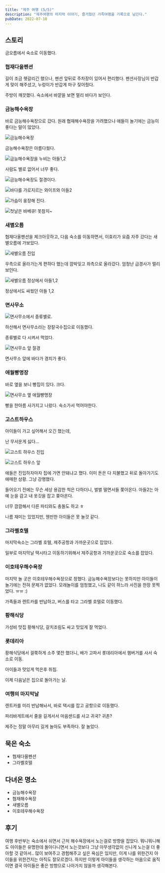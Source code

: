 ```yaml
---
title: "제주 여행 (5/5)"
description: "제주여행의 마지막 이야기, 즐거웠던 가족여행을 기록으로 남긴다."
pubDate: 2022-07-10
---
```


## 스토리

금오름에서 숙소로 이동했다.

### 협재다올펜션

길이 조금 헷갈리긴 했으나, 펜션 앞뒤로 주차장이 있어서 편리했다. 펜션사장님이 반갑게 맞이 해주셨고, 누렁이가 반갑게 마구 짖어줬다.

주방이 깨끗했다.
숙소에서 바깥을 보면 멀리 바다가 보인다.

### 금능해수욕장

바로 금능해수욕장으로 갔다. 원래 협재해수욕장을 가려했으나 애들이 놀기에는 금능이 좋다는 말이 많았다.

![금능해수욕장](/content/images/2022/07/j03.jpeg)

금능해수욕장은 아름다웠다.

![금능해수욕장을 누비는 아들1,2](/content/images/2022/07/j04.jpeg)

사람도 별로 없어서 너무 좋다.

![금능해수욕장도 절경이다.](/content/images/2022/07/j05.jpeg)

![바다를 가로지르는 와이프와 아들2](/content/images/2022/07/j06.jpeg)

![가슴이 웅장해 진다.](/content/images/2022/07/j07.jpeg)

![첫날은 바베큐! 못참지~](/content/images/2022/07/j08.jpeg)

### 새별오름

협재다올펜션을 체크아웃하고, 다음 숙소를 이동하면서, 이효리가 요즘 자주 갔다는 새별오름에 가보았다.

![새별오름 진입](/content/images/2022/07/j09.jpeg)

우측으로 올라가는게 편하다 했는데 깜박잊고 좌측으로 올라갔다.
엄청난 급경사가 멀리 보인다.

![새별오름 정상에서 아들1,2](/content/images/2022/07/j10.jpeg)

정상에서도 싸웠던 아들 1,2

### 면사무소

![면사무소에서 종류별로.](/content/images/2022/07/j11.jpeg)

하산해서 면사무소라는 장칼국수집으로 이동했다.

종류별로 다 시켜서 먹었다.

![면사무소 앞 절경](/content/images/2022/07/j12.jpeg)

면사무소 앞에 바다가 경치가 좋다.

### 애월빵명장

바로 옆을 보니 빵집이 있다. 크다.

![면사무소 옆 애월빵명장](/content/images/2022/07/j13.jpeg)

빵을 한아름 사가지고 나왔다. 숙소가서 먹어야한다.

### 고스트하우스

아이들이 가고 싶어해서 오긴 했는데,

난 무서운게 싫다…

![고스트 하우스 진입](/content/images/2022/07/j14.jpeg)

![고스트 하우스 앞](/content/images/2022/07/j15.jpeg)

애들은 진입하자마자 집에 가면 안돼냐고 했다. 이미 돈은 다 지불했고 뒤로 돌아가기도 애매한 상황.
그냥 강행했다.

들어오기 전에는 무슨 세상 용감한 척은 다하더니, 벌벌 떨면서들 쫒아온다. 아들2는 아예 눈을 감고 내 옷깃을 잡고 쫒아온다.

너무 깜깜해서 다른 파티와도 충돌도 하고 ㅎ

나름 재미는 있었지만, 웬만한 아이들은 못 놀것 같다.

### 그라벨호텔

마지막숙소는 그라벨 호텔, 제주공항과 가까운곳으로 잡았다.

일부로 마지막날 택시타고 이동하기위해서 제주공항과 가까운곳으로 숙소를 잡았다.

### 이호테우해수욕장

마지막 놀 곳은 이호테우해수욕장으로 정했다. 금능해수욕장보다는 못하지만 아이들이 놀기에는 전혀 문제가 없었다. 모래놀이를 엄청했고, 나도 같이 하느라 사진을 한장 못찍었다. ㅠㅠ :)

가족들과 렌트카를 반납하고, 버스를 타고 그라벨 호텔로 이동했다.

### 황해식당

가성비 맛집 황해식당, 갈치조림도 싸고 맛있게 잘 먹었다.

### 롯데리아

황해식당에서 걸쭉하게 소주 몇잔 했더니, 배가 고파서 롯데리아에서 햄버거를 사서 숙소로 이동.

아이들과 맛있게 먹은후 취침.

이제 다음날은 집으로 돌아가는 날.

### 여행의 마지막날

렌트카를 미리 반납해놔서, 바로 택시를 잡고 공항으로 이동했다.

파리바게트에서 줄을 길게서서 마음샌드를 사고 귀국? 귀촌?

제주는 정말 아무리 길게 놀아도 부족하다. 잘 놀았다.

## 묵은 숙소

- 협재다올펜션
- 그라벨호텔

## 다녀온 명소

- 금능해수욕장
- 협재해수욕장
- 새별오름
- 이호테우해수욕장

## 후기

여행 후반부는 숙소에서 쉬면서 근처 해수욕장에서 노는걸로 방향을 잡았다. 뭐니뭐니해도 아이들은 유명한데 돌아다니면서 노는것보다 그냥 아무생각없이 신나게 노는걸 더 좋아할 것 같아서.. 많이 보여주고 경험해주고 싶은 욕심은 있지만, 이게 나를 위한건지 아이들을 위한건지는 아직도 잘모르겠다. 하지만 이렇게 아이들을 생각하는 마음으로 움직이면 결국 아이들은 좋은 방향으로 나아가지 않을까 생각해본다.